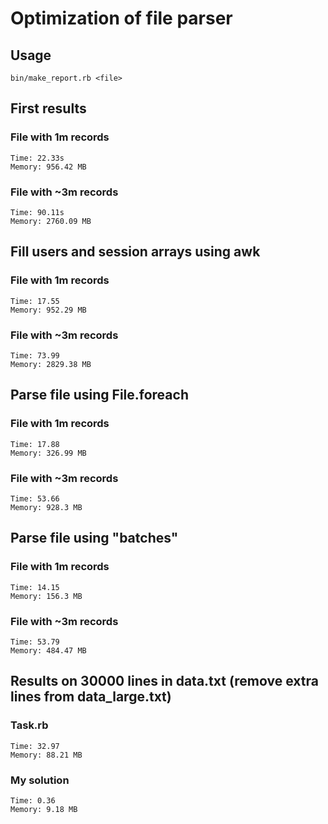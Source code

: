 # Optimization of file parser

## Usage

`bin/make_report.rb <file>`

## First results

### File with 1m records
```
Time: 22.33s
Memory: 956.42 MB
```
### File with ~3m records
```
Time: 90.11s
Memory: 2760.09 MB
```

## Fill users and session arrays using awk
### File with 1m records
```
Time: 17.55
Memory: 952.29 MB
```
### File with ~3m records
```
Time: 73.99
Memory: 2829.38 MB
```

## Parse file using File.foreach
### File with 1m records
```
Time: 17.88
Memory: 326.99 MB
```
### File with ~3m records
```
Time: 53.66
Memory: 928.3 MB
```

## Parse file using "batches"
### File with 1m records
```
Time: 14.15
Memory: 156.3 MB
```
### File with ~3m records
```
Time: 53.79
Memory: 484.47 MB
```

## Results on 30000 lines in data.txt (remove extra lines from data_large.txt)
### Task.rb
```
Time: 32.97
Memory: 88.21 MB
```
### My solution
```
Time: 0.36
Memory: 9.18 MB
```
